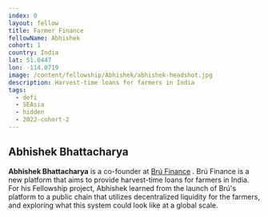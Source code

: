 ```yaml
---
index: 0
layout: fellow
title: Farmer Finance
fellowName: Abhishek
cohort: 1
country: India
lat: 51.0447
lon: -114.0719
image: /content/fellowship/Abhishek/abhishek-headshot.jpg
description: Harvest-time loans for farmers in India
tags:
  - defi
  - SEAsia
  - hidden
  - 2022-cohort-2
---
```


## Abhishek Bhattacharya

**Abhishek Bhattacharya** is a co-founder at [Brú Finance](https://bru.finance/) . Brú Finance is a new platform that aims to provide harvest-time loans for farmers in India. For his Fellowship project, Abhishek learned from the launch of Brú's platform to a public chain that utilizes decentralized liquidity for the farmers, and exploring what this system could look like at a global scale.
